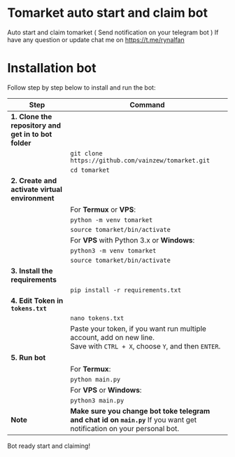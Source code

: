 # Tomarket auto start and claim bot

Auto start and claim tomarket ( Send notification on your telegram bot )
If have any question or update chat me on https://t.me/rynalfan

# Installation bot

Follow step by step below to install and run the bot:

| Step                                    | Command                                                                |
|-------------------------------------------|-------------------------------------------------------------------------------------------|
| **1. Clone the repository and get in to bot folder** | 
|                                             | `git clone https://github.com/vainzew/tomarket.git`                                      |
|                                             | `cd tomarket`                                                                            |
| **2. Create and activate virtual environment** | 
|                                             | For **Termux** or **VPS**:                                                           |
|                                             | `python -m venv tomarket`                                                                |
|                                             | `source tomarket/bin/activate`                                                           |
|                                             | For **VPS** with Python 3.x or **Windows**:                                        |
|                                             | `python3 -m venv tomarket`                                                               |
|                                             | `source tomarket/bin/activate`                                                           |
| **3. Install the requirements**                  | 
|                                             | `pip install -r requirements.txt`                                                        |
| **4. Edit Token in `tokens.txt`**          | 
|                                             | `nano tokens.txt`                                                                       |
|                                             | Paste your token, if you want run multiple account, add on new line.<br> Save with `CTRL + X`, choose `Y`, and then `ENTER`. |
| **5. Run bot**                       | 
|                                             | For **Termux**:                                                                       |
|                                             | `python main.py`                                                                        |
|                                             | For **VPS** or **Windows**:                                                          |
|                                             | `python3 main.py`                                                                       |
| **Note**                               | **Make sure you change bot toke telegram and chat id on `main.py`** If you want get notification on your personal bot. |

Bot ready start and claiming!
